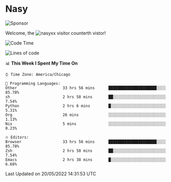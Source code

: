 # Nasy

<!--
<p align="center">
<img height="200" src="https://github-readme-stats.vercel.app/api?username=nasyxx&count_private=true&show_icons=true&theme=dracula&include_all_commits=true"/>
<img height="200" src="https://github-readme-stats.vercel.app/api/top-langs/?username=nasyxx&theme=dracula&hide=html,jupyter+notebook&count_private=true&show_icons=true"/>
</p>

  
----------------
-->

![Sponsor](https://img.shields.io/static/v1.svg?label=Sponsor&message=%E2%9D%A4&logo=GitHub&style=flat&color=pink)
 
Welcome, the ![nasyxx visitor counter](https://count.getloli.com/get/@nasyxx?theme=rule34)th vistor!
 
<!--START_SECTION:waka-->
![Code Time](http://img.shields.io/badge/Code%20Time-2%2C400%20hrs%204%20mins-blue)

![Lines of code](https://img.shields.io/badge/From%20Hello%20World%20I%27ve%20Written-5%20Million%20lines%20of%20code-blue)

📊 **This Week I Spent My Time On** 

```text
⌚︎ Time Zone: America/Chicago

💬 Programming Languages: 
Other                    33 hrs 56 mins      █████████████████████░░░░   85.78% 
sh                       2 hrs 58 mins       ██░░░░░░░░░░░░░░░░░░░░░░░   7.54% 
Python                   2 hrs 6 mins        █░░░░░░░░░░░░░░░░░░░░░░░░   5.31% 
Org                      26 mins             ░░░░░░░░░░░░░░░░░░░░░░░░░   1.13% 
Nix                      5 mins              ░░░░░░░░░░░░░░░░░░░░░░░░░   0.23%

🔥 Editors: 
Browser                  33 hrs 56 mins      █████████████████████░░░░   85.78% 
Zsh                      2 hrs 58 mins       ██░░░░░░░░░░░░░░░░░░░░░░░   7.54% 
Emacs                    2 hrs 38 mins       █░░░░░░░░░░░░░░░░░░░░░░░░   6.68%

```


 Last Updated on 20/05/2022 14:31:53 UTC
<!--END_SECTION:waka-->

<!-- ![visitors](https://visitor-badge.laobi.icu/badge?page_id=nasyxx.nasyxx) -->
